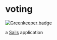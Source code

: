 # voting

[![Greenkeeper badge](https://badges.greenkeeper.io/leosuncin/voting.svg)](https://greenkeeper.io/)

a [Sails](http://sailsjs.org) application
